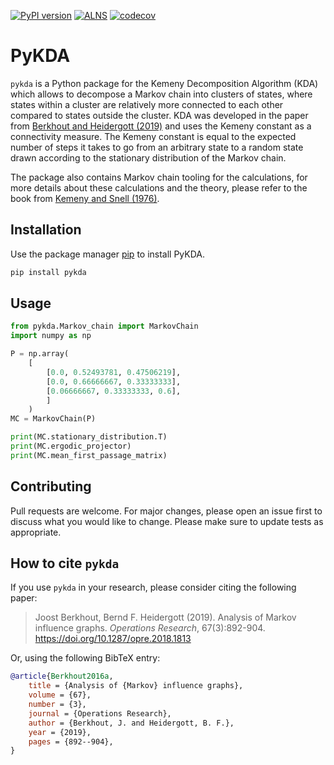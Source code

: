 [![PyPI version](https://badge.fury.io/py/pykda.svg)](https://badge.fury.io/py/pykda)
[![ALNS](https://github.com/JoostBerkhout/PyKDA/actions/workflows/PyKDA.yaml/badge.svg)](https://github.com/JoostBerkhout/PyKDA/actions/workflows/PyKDA.yml)
[![codecov](https://codecov.io/gh/JoostBerkhout/PyKDA/graph/badge.svg?token=M4WF9A5ZML)](https://codecov.io/gh/JoostBerkhout/PyKDA)

# PyKDA

`pykda` is a Python package for the Kemeny Decomposition Algorithm (KDA) which 
allows to decompose a Markov chain into clusters of states, where states within
a cluster are relatively more connected to each other compared to states outside
the cluster. KDA was developed in the paper from [Berkhout and Heidergott (2019)](https://pubsonline-informs-org.vu-nl.idm.oclc.org/doi/10.1287/opre.2018.1813)
and uses the Kemeny constant as a connectivity measure. The Kemeny constant
is equal to the expected number of steps it takes to go from an arbitrary state
to a random state drawn according to the stationary distribution of the Markov
chain.

The package also contains Markov chain tooling for the calculations, for more
details about these calculations and the theory, please refer to the book from
[Kemeny and Snell (1976)](https://link-springer-com.vu-nl.idm.oclc.org/book/9780387901923).

## Installation

Use the package manager [pip](https://pip.pypa.io/en/stable/) to install PyKDA.

```bash
pip install pykda
```

## Usage

```python
from pykda.Markov_chain import MarkovChain
import numpy as np

P = np.array(
    [
        [0.0, 0.52493781, 0.47506219],
        [0.0, 0.66666667, 0.33333333],
        [0.06666667, 0.33333333, 0.6],
        ]
    )
MC = MarkovChain(P)

print(MC.stationary_distribution.T)
print(MC.ergodic_projector)
print(MC.mean_first_passage_matrix)
```

## Contributing

Pull requests are welcome. For major changes, please open an issue first
to discuss what you would like to change. 
Please make sure to update tests as appropriate.

## How to cite `pykda`

If you use `pykda` in your research, please consider citing the following paper:

> Joost Berkhout, Bernd F. Heidergott (2019).
> Analysis of Markov influence graphs. 
> _Operations Research_, 67(3):892-904.
> https://doi.org/10.1287/opre.2018.1813

Or, using the following BibTeX entry:

```bibtex
@article{Berkhout2016a,
	title = {Analysis of {Markov} influence graphs},
	volume = {67},
	number = {3},
	journal = {Operations Research},
	author = {Berkhout, J. and Heidergott, B. F.},
	year = {2019},
	pages = {892--904},
}
```
